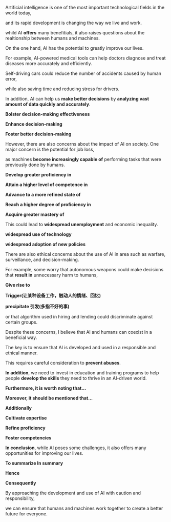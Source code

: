 Artificial intelligence is one of the most important technological fields in the world today,

and its rapid development is changing the way we live and work.

whild AI **offers** many benefitials, it also raises questions about the realtionship between humans and machines.

On the one hand, AI has the potential to greatly improve our lives.

For example, AI-powered medical tools can help doctors diagnose and treat diseases more accurately and efficiently.

Self-driving cars could reduce the number of accidents caused by human error,

while also saving time and reducing stress for drivers.

In addition, AI can help us **make better decisions** by **analyzing vast amount of data quickly and accurately**.

**Bolster decision-making effectiveness**

**Enhance decision-making**

**Foster better decision-making**

However, there are also concerns about the impact of AI on society. One major concern is the potential for job loss, 

as machines **become increasingly capable of** performing tasks that were previously done by humans.

**Develop greater proficiency in**

**Attain a higher level of competence in**

**Advance to a more refined state of**

**Reach a higher degree of proficiency in**

**Acquire greater mastery of**

This could lead to **widespread unemployment** and economic inequality.

**widespread use of technology**

**widespread adoption of new policies**

There are also ethical concerns about the use of AI in area such as warfare, surveillance, and decision-making.

For example, some worry that autonomous weapons could make decisions that **result in** unnecessary harm to humans,

**Give rise to**

**Trigger(让某种设备工作，触动人的情绪、回忆)**

**precipitate 引发(多指不好的事)**

or that algorithm used in hiring and lending could discriminate against certain groups.

Despite these concerns, I believe that AI and humans can coexist in a beneficial way.

The key is to ensure that AI is developed and used in a responsible and ethical manner.

This requires careful consideration to **prevent abuses**.

**In addition**, we need to invest in education and training programs to help people **develop the skills** they need to thrive in an AI-driven world.

**Furthermore, it is worth noting that...**

**Moreover, it should be mentioned that...**

**Additionally**

**Cultivate expertise**

**Refine proficiency**

**Foster competencies**

**In conclusion**, while AI poses some challenges, it also offers many opportunities for improving our lives.

**To summarize In summary**

**Hence**

**Consequently**

By approaching the development and use of AI with caution and responsibility,

we can ensure that humans and machines work together to create a better future for everyone.

